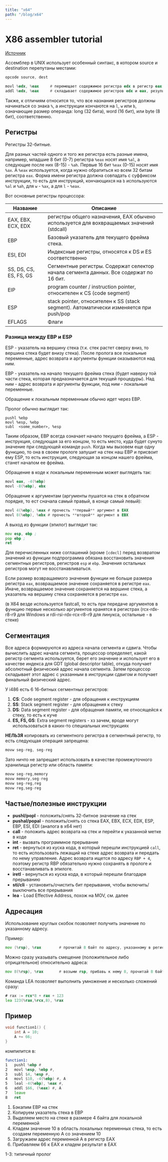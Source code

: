 ```yaml
---
title: "x64"
path: "/blog/x64"
---
```


# X86 assembler tutorial

[Источник](http://www.hep.wisc.edu/~pinghc/x86AssmTutorial.htm)

Ассемблер в UNIX использует особенный синтакс, в котором source и destination перепутаны местами:

```asm
opcode source, dest

movl %edx, %eax		# перемещает содержимое регистра edx в регистр eax
addl %edx, %eax		# складывает содержимое регистров edx и eax, результат кладет в eax
```

Также, к отличиям относится то, что все назнания регистров должны начинаться со знака `%`, а инструкции кончаются на `l`, `w` или `b`, означающие размер операнда: long (32 бита), word (16 бит), или byte (8 бит), соответственно.

## Регистры

Регистры 32-битные.

Для разных частей одного и того же регистра есть разные имена, например, младшие 8 бит (0-7) регистра `%eax` носят имя `%al`, а следующие после них (8-15) - `%ah`. Первые 16 бит `%eax` (0-15) носят имя `%ax`. А `%eax` используется, когда нужно обратиться ко всем 32 битам регистра `eax`. Форма имени регистра должна совпадать с суффиксом инструкции, то есть для инструкций, кончающихся на `b` используются `%al` и `%ah`, для `w` - `%ax`, а для `l` - `%eax`.

Вот основные регистры процессора:

| Название               | Описание                                                                                 |
| ---------------------- | ---------------------------------------------------------------------------------------- |
| EAX, EBX, ECX, EDX     | регистры общего назначения, EAX обычено используется для вохвращаемых значений (stdcall) |
| EBP                    | Базовый указатель для текущего фрейма стека.                                             |
| ESI, EDI               | Индексные регистры, относятся к DS и ES соответственно                                   |
| SS, DS, CS, ES, FS, GS | Сегментные регистры. Содержат селектор начала сегмента данных. Все содержат по 16 бит.   |
| EIP                    | program counter / instruction pointer, относителен к CS (code segment)                   |
| ESP                    | stack pointer, относителен к SS (stack segment). Автоматически изменяется при push/pop   |
| EFLAGS                 | Флаги                                                                                    |

### Разница между EBP и ESP

ESP - указатель на вершину стека (т.к. стек растет сверху вниз, то вершина стека будет внизу стека). После пролога все локальные переменные, адрес возврата и аргументы функции оказываются над ним.

EBP - указатель на начало текущего фрейма стека (будет наверху той части стека, которая предназначается для текущей процедуры). Над ним - адрес возврата и аргументы функции, под ним - локальные переменные.

Обращение к локальным переменным обычно идет через EBP.

Пролог обычно выглядит так:

```
pushl %ebp
movl %esp, %ebp
subl  <some_number>, %esp
```

Таким образом, EBP всегда означает начало текущего фрейма, а ESP - инструкция, следующая за его концом, то есть место, куда будет сунуто значение при следующей команде `push`. Когда мы вызовем еще одну функцию, то она в своем прологе запушит на стек наш EBP и присвоит ему ESP, то есть инструкция, следующая за концом нашего фрейма, станет началом ее фрейма.

Обращение в коде к локальным переменным может выглядеть так:

```asm
movl eax, -4(%ebp)
movl -8(%ebp), ebx
```

Обращение к аргументам (аргументы пушатся на стек в обратном порядке, то ест сначала самый правый, в конце самый левый):

```asm
movl 4(%ebp), %eax # прочесть **первый** аргумент в EAX
movl 8(%ebp), %ebx # прочесть **второй** аргумент в EBX
```

А выход из функции (эпилог) выглядит так:

```asm
mov esp, ebp ;
pop ebp ;
ret
```

Для перечисленных ниже соглашений (кроме `[cdecl]` перед возвратом значений из функции подпрограмма обязана восстановить значения сегментных регистров, регистров `esp` и `ebp`. Значения остальных регистров могут не восстанавливаться.

Если размер возвращаемого значения функции не больше размера регистра `eax`, возвращаемое значение сохраняется в регистре `eax`. Иначе, возвращаемое значение сохраняется на вершине стека, а указатель на вершину стека сохраняется в регистре `eax`.

(в X64 везде используется fastcall, то есть при передаче аргументов в функцию первые несколько аргументов хранятся в регистрах (rcx-rdx-r8-r9 для Windows и rdi-rsi-rdx-rcx-r8-r9 для линукса, остальные - в стеке)

## Сегментация

Все адреса формируются из адреса начала сегмента и сдвига. Чтобы вычислить адрес начала сегмента, процессор определяет, какой регистр сегмента используется, берет его значение и использует его в качестве индекса для GDT (global descriptor table), откуда получает абсолютный физический адрес начала сегмента. Затем процессор складывает этот адрес с указанным в инструкции сдвигом и получает финальный физический адрес.

У i486 есть 6 16-битных сегментных регистров:

1. **CS**: Code segment register - для обращения к инструкциям
2. **SS**: Stack segment register - для обращения к стеку
3. **DS**: Data segment register - для обращения памяти, не относящейся к стеку, то есть к куче
4. **ES, FS, GS**: Extra segment registers - хз зачем, вроде могут использоваться в каких-то специальных инструкциях

**НЕЛЬЗЯ** копировать из сегментного регистра в сегментный регистр, то есть следующая операция запрещена:

```asm
movw seg-reg, seg-reg
```

Зато ничто не запрещает использовать в качестве промежуточного хранилища регистр или область памяти:

```asm
movw seg-reg,memory
movw memory,seg-reg
movw seg-reg,reg
movw reg,seg-reg
```

## Частые/полезные инструкции

- **pushl/popl** - положить/снять 32-битное значение на стек
- **pushal/popal** - положить/снять со стека EAX, EBX, ECX, EDX, ESP, EBP, ESI, EDI (аналога в x64 нет)
- **call** - положить адрес возврата на стек и перейти к указанной метке в коде
- **int** - вызвать программное прерывание
- **ret** - вернуться из куска кода, в который перешли инструкцией `call`, то есть использовать лежащий на стеке адрес возврата и передать по нему управление. Адрес возврата ищется по адресу `RBP + 4`, поэтому регистр RBP обязательно нужно сохранять в прологе и восстанавливать в эпилоге.
- **iretl** - вернуться из куска кода, в который перешли благодаря прерыванию
- **sti/cli** - установить/очистить бит прерывания, чтобы включить/выключить все прерывания
- **lea** - Load Effective Address, похож на MOV, см. далее

## Адресация

Использование круглых скобок позволяет получить значение по указанному адресу.

Пример:

```asm
mov (%rsp), %rax		# прочитай 8 байт по адресу, указанному в регистре RSP и сохрани их в регистр RAX
```

Можно сразу указывать смещение (положительное либо отрицательное) относительно адреса:

```asm
mov 8(%rsp), %rax		# возьми rsp, прибавь к нему 8, прочитай 8 байт по получившемуся адресу и положи их в rax
```

Команда LEA позволяет выполнить умножение и несколько сложений сразу:

```asm
# rax := rcx*8 + rax + 123
lea 123(%rax,%rcx,8), %rax
```

## Пример

```c
void function1() {
	int A = 10;
	A += 66;
}
```

компилится в:

```asm
function1:
1	pushl %ebp #
2	movl %esp, %ebp #,
3	subl $4, %esp #,
4	movl $10, -4(%ebp) #, A
5	leal -4(%ebp), %eax #, 
6	addl $66, (%eax) #, A
7	leave
8	ret
```

1. Бэкапим EBP на стек
2. Копируем указатель стека в EBP
3. Выделяем место на стеке в размере 4 байта для локальной переменной
4. Кладем значение 10 в область локальных переменных стека, то есть создаем переменную А со значением 10
5. Загружаем адрес переменной A в регистр EAX
6. Прибавляем 66 к EAX и кладем результат в EAX

1-3: типичный пролог